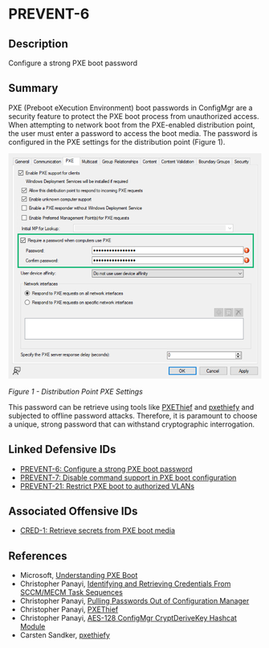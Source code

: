 # PREVENT-6

## Description
Configure a strong PXE boot password

## Summary

PXE (Preboot eXecution Environment) boot passwords in ConfigMgr are a security feature to protect the PXE boot process from unauthorized access. When attempting to network boot from the PXE-enabled distribution point, the user must enter a password to access the boot media. The password is configured in the PXE settings for the distribution point (Figure 1).

![Figure 1](./prevent-6_pxe-password.png)

_Figure 1 - Distribution Point PXE Settings_

This password can be retrieve using tools like [PXEThief](https://github.com/MWR-CyberSec/PXEThief) and [pxethiefy](https://github.com/csandker/pxethiefy) and subjected to offline password attacks. Therefore, it is paramount to choose a unique, strong password that can withstand cryptographic interrogation.

## Linked Defensive IDs
- [PREVENT-6: Configure a strong PXE boot password](../../../defense-techniques/PREVENT/PREVENT-6/prevent-6_description.md)
- [PREVENT-7: Disable command support in PXE boot configuration](../../../defense-techniques/PREVENT/PREVENT-7/prevent-7_description.md)
- [PREVENT-21: Restrict PXE boot to authorized VLANs](../../../defense-techniques/PREVENT/PREVENT-21/prevent-21_description.md)

## Associated Offensive IDs
- [CRED-1: Retrieve secrets from PXE boot media](../../../attack-techniques/CRED/CRED-1/cred-1_description.md)

## References
- Microsoft, [Understanding PXE Boot](https://learn.microsoft.com/en-us/troubleshoot/mem/configmgr/os-deployment/understand-pxe-boot)
- Christopher Panayi, [Identifying and Retrieving Credentials From SCCM/MECM Task Sequences](https://www.mwrcybersec.com/research_items/identifying-and-retrieving-credentials-from-sccm-mecm-task-sequences)
- Christopher Panayi, [Pulling Passwords Out of Configuration Manager](https://www.youtube.com/watch?v=Ly9goAud0gs)
- Christopher Panayi, [PXEThief](https://github.com/MWR-CyberSec/PXEThief)
- Christopher Panayi, [AES-128 ConfigMgr CryptDeriveKey Hashcat Module](https://github.com/MWR-CyberSec/configmgr-cryptderivekey-hashcat-module)
- Carsten Sandker, [pxethiefy](https://github.com/csandker/pxethiefy​)